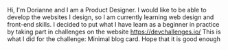 Hi, I'm Dorianne and I am a Product Designer.
I would like to be able to develop the websites I design, so I am currently learning web design and front-end skills.
I decided to put what I have learn as a beginner in practice by taking part in challenges on the website https://devchallenges.io/
This is what I did for the challenge: Minimal blog card.
Hope that it is good enough
